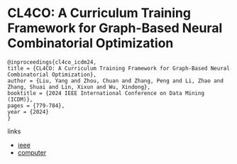 # CL4CO: A Curriculum Training Framework for Graph-Based Neural Combinatorial Optimization

```
@inproceedings{cl4co_icdm24,
title = {CL4CO: A Curriculum Training Framework for Graph-Based Neural Combinatorial Optimization},
author = {Liu, Yang and Zhou, Chuan and Zhang, Peng and Li, Zhao and Zhang, Shuai and Lin, Xixun and Wu, Xindong},
booktitle = {2024 IEEE International Conference on Data Mining (ICDM)},
pages = {779-784},
year = {2024}
}
```

links
- [ieee](https://doi.org/10.1109/ICDM59182.2024.00092)
- [computer](https://doi.ieeecomputersociety.org/10.1109/ICDM59182.2024.00092)
